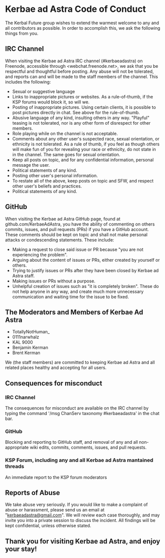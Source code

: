 # Kerbae ad Astra Code of Conduct
The Kerbal Future group wishes to extend the warmest welcome to any and all contributors as possible. In order to accomplish this, we ask the following things from you.
## IRC Channel
When visiting the Kerbae ad Astra IRC channel (#kerbaeadastra) on Freenode, accessible through <webchat.freenode.net>, we ask that you be respectful and thoughtful before posting. Any abuse will not be tolerated, and reports can and will be made to the staff members of the channel. This includes the following:
* Sexual or suggestive language
* Links to inappropriate pictures or websites. As a rule-of-thumb, if the KSP forums would block it, so will we.
* Posting of inappropriate pictures. Using certain clients, it is possible to post pictures directly in chat. See above for the rule-of-thumb.
* Abusive language of any kind, insulting others in any way. "Playful" teasing is not tolerated, nor is any other form of disrespect for other members.
* Role playing while on the channel is not acceptable.
* Comments about any other user's suspected race, sexual orientation, or ethnicity is not tolerated. As a rule of thumb, if you feel as though others will make fun of you for revealing your race or ethnicity, do not state in in the channel. The same goes for sexual orientation.
* Keep all posts on topic, and for any confidential information, personal message the user.
* Political statements of any kind.
* Posting other user's personal information.
* To restate all of the above, keep posts on topic and SFW, and respect other user's beliefs and practices.
* Political statements of any kind.
## GitHub
When visiting the Kerbae ad Astra GitHub page, found at github.com/KerbaeAdAstra, you have the ability of commenting on others commits, issues, and pull requests (PRs) if you have a GitHub account. These comments should be kept on topic and shall not make personal attacks or condescending statements. These include:
* Making a request to close said issue or PR because "you are not experiencing the problem".
* Arguing about the content of issues or PRs, either created by yourself or others.
* Trying to justify issues or PRs after they have been closed by Kerbae ad Astra staff.
* Making issues or PRs without a purpose.
* Unhelpful creation of issues such as "it is completely broken". These do not help anyone in any way, and create much more unnecessary communication and waiting time for the issue to be fixed.
## The Moderators and Members of Kerbae Ad Astra
* TotallyNotHuman\_
* 0111narwhalz
* KAL 9000
* Benjamin Kerman
* Brent Kerman

We (the staff members) are committed to keeping Kerbae ad Astra and all related places healthy and accepting for all users.
## Consequences for misconduct
### IRC Channel
The consequences for misconduct are available on the IRC channel by typing the command '/msg ChanServ taxonomy #kerbaeadastra' in the chat bar.
### GitHub
Blocking and reporting to GitHub staff, and removal of any and all non-appropriate wiki edits, commits, comments, issues, and pull requests.
### KSP Forum, including any and all Kerbae ad Astra mantained threads
An immediate report to the KSP forum moderators
## Reports of Abuse
We take abuse very seriously. If you would like to make a complaint of abuse or harassment, please send us an email at "kerbaeadastra@gmail.com". We will review each case thoroughly, and may invite you into a private session to discuss the incident. All findings will be kept confidential, unless otherwise stated.
## Thank you for visiting Kerbae ad Astra, and enjoy your stay!
